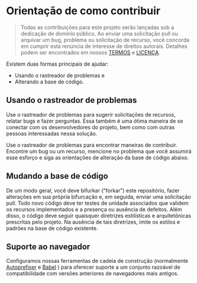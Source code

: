 # Orientação de como contribuir

> Todas as contribuições para este projeto serão lançadas sob a dedicação de domínio público.
> Ao enviar uma solicitação pull ou arquivar um bug, problema ou solicitação de recurso,
> você concorda em cumprir esta renúncia de interesse de direitos autorais.
> Detalhes podem ser encontrados em nossos [TERMOS](TERMS.md) e [LICENÇA](LICENSE).

Existem duas formas principais de ajudar:
- Usando o rastreador de problemas e
- Alterando a base de código.

## Usando o rastreador de problemas
Use o rastreador de problemas para sugerir solicitações de recursos, relatar bugs e fazer perguntas. 
Essa também é uma ótima maneira de se conectar com os desenvolvedores do projeto, 
bem como com outras pessoas interessadas nessa solução.

Use o rastreador de problemas para encontrar maneiras de contribuir. 
Encontre um bug ou um recurso, mencione no problema que você assumirá esse 
esforço e siga as orientações de alteração da base de código abaixo.

## Mudando a base de código
De um modo geral, você deve bifurkar ("forkar") este repositório, fazer alterações em sua própria bifurcação e, 
em seguida, enviar uma solicitação pull. Todo novo código deve ter testes de unidade associados 
que validem os recursos implementados e a presença ou ausência de defeitos. 
Além disso, o código deve seguir quaisquer diretrizes estilísticas e arquitetônicas prescritas pelo projeto. 
Na ausência de tais diretrizes, imite os estilos e padrões na base de código existente.

## Suporte ao navegador
Configuramos nossas ferramentas de cadeia de construção (normalmente [Autoprefixer](https://github.com/postcss/autoprefixer) 
e [Babel](https://babeljs.io) ) para oferecer suporte a um conjunto razoável de compatibilidade com versões anteriores de navegadores mais antigos.
